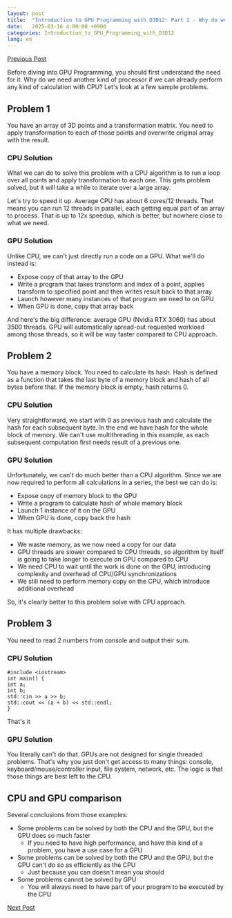 ```yaml
---
layout: post
title:  "Introduction to GPU Programming with D3D12: Part 2 - Why do we need GPUs?"
date:   2025-03-16 4:00:00 +0900
categories: Introduction_to_GPU_Programming_with_D3D12
lang: en
---
```


[Previous Post](Introduction-to-GPU-Programming-with-D3D12-Part-1-Intro.html)

Before diving into GPU Programming, you should first understand the need for it. Why do we need another kind of processor if we can already perform any kind of calculation with CPU? Let's look at a few sample problems.

## Problem 1

You have an array of 3D points and a transformation matrix. You need to apply transformation to each of those points and overwrite original array with the result.

### CPU Solution

What we can do to solve this problem with a CPU algorithm is to run a loop over all points and apply transformation to each one. This gets problem solved, but it will take a while to iterate over a large array.

Let's try to speed it up. Average CPU has about 6 cores/12 threads. That means you can run 12 threads in parallel, each getting equal part of an array to process. That is up to 12x speedup, which is better, but nowhere close to what we need.

### GPU Solution

Unlike CPU, we can't just directly run a code on a GPU. What we'll do instead is:

- Expose copy of that array to the GPU
- Write a program that takes transform and index of a point, applies transform to specified point and then writes result back to that array
- Launch however many instances of that program we need to on GPU
- When GPU is done, copy that array back

And here's the big difference: average GPU (Nvidia RTX 3060) has about 3500 threads. GPU will automatically spread-out requested workload among those threads, so it will be way faster compared to CPU approach.

## Problem 2

You have a memory block. You need to calculate its hash. Hash is defined as a function that takes the last byte of a memory block and hash of all bytes before that. If the memory block is empty, hash returns 0.

### CPU Solution

Very straightforward, we start with 0 as previous hash and calculate the hash for each subsequent byte. In the end we have hash for the whole block of memory. We can't use multithreading in this example, as each subsequent computation first needs result of a previous one.

### GPU Solution

Unfortunately, we can't do much better than a CPU algorithm. Since we are now required to perform all calculations in a series, the best we can do is:

- Expose copy of memory block to the GPU
- Write a program to calculate hash of whole memory block
- Launch 1 instance of it on the GPU
- When GPU is done, copy back the hash

It has multiple drawbacks:

- We waste memory, as we now need a copy for our data
- GPU threads are slower compared to CPU threads, so algorithm by itself is going to take longer to execute on GPU compared to CPU
- We need CPU to wait until the work is done on the GPU, introducing complexity and overhead of CPU/GPU synchronizations
- We still need to perform memory copy on the CPU, which introduce additional overhead

So, it's clearly better to this problem solve with CPU approach.

## Problem 3

You need to read 2 numbers from console and output their sum.

### CPU Solution

```  
#include <iostream>
int main() {  
int a;  
int b;  
std::cin >> a >> b;  
std::cout << (a + b) << std::endl;  
}  
```

That's it

### GPU Solution

You literally can't do that. GPUs are not designed for single threaded problems. That's why you just don't get access to many things: console, keyboard/mouse/controller input, file system, network, etc. The logic is that those things are best left to the CPU.

## CPU and GPU comparison

Several conclusions from those examples:

- Some problems can be solved by both the CPU and the GPU, but the GPU does so much faster
  - If you need to have high performance, and have this kind of a problem, you have a use case for a GPU
- Some problems can be solved by both the CPU and the GPU, but the GPU can't do so as efficiently as the CPU
  - Just because you can doesn't mean you should
- Some problems cannot be solved by GPU
  - You will always need to have part of your program to be executed by the CPU

[Next Post](Introduction-to-GPU-Programming-with-D3D12-Part-3-History.html)
